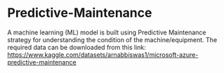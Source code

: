 # Predictive-Maintenance
A machine learning (ML) model is built using Predictive Maintenance strategy for understanding the condition of the machine/equipment.
The required data can be downloaded from this link: https://www.kaggle.com/datasets/arnabbiswas1/microsoft-azure-predictive-maintenance
